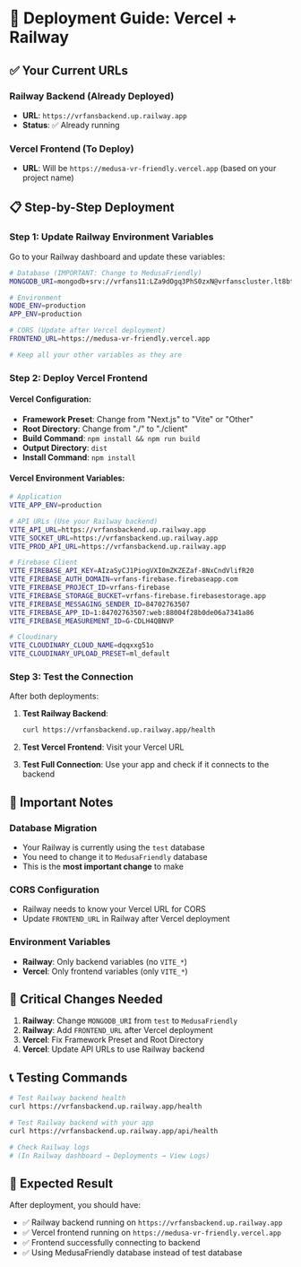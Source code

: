 # 🚀 Deployment Guide: Vercel + Railway

## ✅ **Your Current URLs**

### **Railway Backend (Already Deployed)**
- **URL**: `https://vrfansbackend.up.railway.app`
- **Status**: ✅ Already running

### **Vercel Frontend (To Deploy)**
- **URL**: Will be `https://medusa-vr-friendly.vercel.app` (based on your project name)

## 📋 **Step-by-Step Deployment**

### **Step 1: Update Railway Environment Variables**

Go to your Railway dashboard and update these variables:

```bash
# Database (IMPORTANT: Change to MedusaFriendly)
MONGODB_URI=mongodb+srv://vrfans11:LZa9dOgq3PhS0zxN@vrfanscluster.lt8bt55.mongodb.net/MedusaFriendly?retryWrites=true&w=majority

# Environment
NODE_ENV=production
APP_ENV=production

# CORS (Update after Vercel deployment)
FRONTEND_URL=https://medusa-vr-friendly.vercel.app

# Keep all your other variables as they are
```

### **Step 2: Deploy Vercel Frontend**

#### **Vercel Configuration:**
- **Framework Preset**: Change from "Next.js" to "Vite" or "Other"
- **Root Directory**: Change from "./" to "./client"
- **Build Command**: `npm install && npm run build`
- **Output Directory**: `dist`
- **Install Command**: `npm install`

#### **Vercel Environment Variables:**
```bash
# Application
VITE_APP_ENV=production

# API URLs (Use your Railway backend)
VITE_API_URL=https://vrfansbackend.up.railway.app
VITE_SOCKET_URL=https://vrfansbackend.up.railway.app
VITE_PROD_API_URL=https://vrfansbackend.up.railway.app

# Firebase Client
VITE_FIREBASE_API_KEY=AIzaSyCJ1PiogVXI0mZKZEZaf-8NxCndVlifR20
VITE_FIREBASE_AUTH_DOMAIN=vrfans-firebase.firebaseapp.com
VITE_FIREBASE_PROJECT_ID=vrfans-firebase
VITE_FIREBASE_STORAGE_BUCKET=vrfans-firebase.firebasestorage.app
VITE_FIREBASE_MESSAGING_SENDER_ID=84702763507
VITE_FIREBASE_APP_ID=1:84702763507:web:88004f28b0de06a7341a86
VITE_FIREBASE_MEASUREMENT_ID=G-CDLH4QBNVP

# Cloudinary
VITE_CLOUDINARY_CLOUD_NAME=dqqxxg51o
VITE_CLOUDINARY_UPLOAD_PRESET=ml_default
```

### **Step 3: Test the Connection**

After both deployments:

1. **Test Railway Backend**:
   ```bash
   curl https://vrfansbackend.up.railway.app/health
   ```

2. **Test Vercel Frontend**: Visit your Vercel URL

3. **Test Full Connection**: Use your app and check if it connects to the backend

## 🔧 **Important Notes**

### **Database Migration**
- Your Railway is currently using the `test` database
- You need to change it to `MedusaFriendly` database
- This is the **most important change** to make

### **CORS Configuration**
- Railway needs to know your Vercel URL for CORS
- Update `FRONTEND_URL` in Railway after Vercel deployment

### **Environment Variables**
- **Railway**: Only backend variables (no `VITE_*`)
- **Vercel**: Only frontend variables (only `VITE_*`)

## 🚨 **Critical Changes Needed**

1. **Railway**: Change `MONGODB_URI` from `test` to `MedusaFriendly`
2. **Railway**: Add `FRONTEND_URL` after Vercel deployment
3. **Vercel**: Fix Framework Preset and Root Directory
4. **Vercel**: Update API URLs to use Railway backend

## 📞 **Testing Commands**

```bash
# Test Railway backend health
curl https://vrfansbackend.up.railway.app/health

# Test Railway backend with your app
curl https://vrfansbackend.up.railway.app/api/health

# Check Railway logs
# (In Railway dashboard → Deployments → View Logs)
```

## 🎯 **Expected Result**

After deployment, you should have:
- ✅ Railway backend running on `https://vrfansbackend.up.railway.app`
- ✅ Vercel frontend running on `https://medusa-vr-friendly.vercel.app`
- ✅ Frontend successfully connecting to backend
- ✅ Using MedusaFriendly database instead of test database

